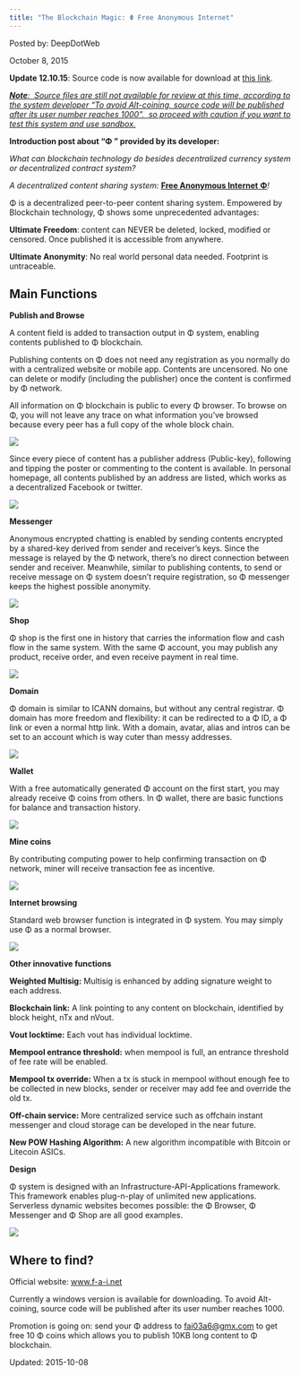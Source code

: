 ```yaml
---
title: "The Blockchain Magic: Φ Free Anonymous Internet"
---
```


Posted by: DeepDotWeb 

<span>October 8, 2015</span>

<p><strong>Update 12.10.15</strong>: Source code is now available for download at <a href="http://www.f-a-i.net/download/fai_v1.0.0_src.zip">this link</a>.</p>
<p><span style="text-decoration: underline;"><em><strong>Note</strong>:  Source files are still not available for review at this time, according to the system developer &#8220;To avoid Alt-coining, source code will be published after its user number reaches 1000&#8221;.  so proceed with caution if you want to test this system and <a href="https://en.wikipedia.org/wiki/Sandbox_%28software_development%29">use sandbox</a>.</em></span></p>
<p><strong>Introduction post about &#8220;Φ &#8221; provided by its developer:</strong></p>
<p><em>What can blockchain technology d</em><em>o </em><em>besides decentralized currency system or decentralized contract system? </em></p>
<p><em>A decentralized content sharing system</em><em>:</em> <a href="http://www.f-a-i.net"><strong>F</strong><strong>ree </strong><strong>A</strong><strong>nonymous Internet</strong> <strong>Φ</strong></a><em>!</em></p>
<p>Φ is a decentralized peer-to-peer content sharing system. Empowered by Blockchain technology, Φ shows some unprecedented advantages:</p>
<p><strong>Ultimate Freedom</strong>: content can NEVER be deleted, locked, modified or censored. Once published it is accessible from anywhere.</p>
<p><strong>Ultimate Anonymity</strong>: No real world personal data needed. Footprint is untraceable.</p>
<h2>Main Functions</h2>
<p><strong>Publish and Browse</strong></p>
<p>A content field is added to transaction output in Φ system, enabling contents published to Φ blockchain.</p>
<p>Publishing contents on Φ does not need any registration as you normally do with a centralized website or mobile app. Contents are uncensored. No one can delete or modify (including the publisher) once the content is confirmed by Φ network.</p>
<p>All information on Φ blockchain is public to every Φ browser. To browse on Φ, you will not leave any trace on what information you’ve browsed because every peer has a full copy of the whole block chain.</p>

<img src="/imgs/2015/10/11.png">

<p>Since every piece of content has a publisher address (Public-key), following and tipping the poster or commenting to the content is available. In personal homepage, all contents published by an address are listed, which works as a decentralized Facebook or twitter.</p>

<img src="/imgs/2015/10/21.png">

<p><strong>Messenger</strong></p>
<p>Anonymous encrypted chatting is enabled by sending contents encrypted by a shared-key derived from sender and receiver’s keys. Since the message is relayed by the Φ network, there’s no direct connection between sender and receiver. Meanwhile, similar to publishing contents, to send or receive message on Φ system doesn’t require registration, so Φ messenger keeps the highest possible anonymity.</p>

<img src="/imgs/2015/10/3.png">

<p><strong>Shop</strong></p>
<p>Φ shop is the first one in history that carries the information flow and cash flow in the same system. With the same Φ account, you may publish any product, receive order, and even receive payment in real time.</p>

<img src="/imgs/2015/10/4.png">

<p><strong>Domain</strong></p>
<p>Φ domain is similar to ICANN domains, but without any central registrar. Φ domain has more freedom and flexibility: it can be redirected to a Φ ID, a Φ link or even a normal http link. With a domain, avatar, alias and intros can be set to an account which is way cuter than messy addresses.</p>

<img src="/imgs/2015/10/5.png">

<p><strong>Wallet</strong></p>
<p>With a free automatically generated Φ account on the first start, you may already receive Φ coins from others. In Φ wallet, there are basic functions for balance and transaction history.</p>

<img src="/imgs/2015/10/6.png">

<p><strong>Mine coins</strong></p>
<p>By contributing computing power to help confirming transaction on Φ network, miner will receive transaction fee as incentive.</p>

<img src="/imgs/2015/10/7.png">

<p><strong>Internet browsing</strong></p>
<p>Standard web browser function is integrated in Φ system. You may simply use Φ as a normal browser.</p>

<img src="/imgs/2015/10/8.png">

<p><strong>Other innovative functions</strong></p>
<p><strong>Weighted Multisig:</strong> Multisig is enhanced by adding signature weight to each address.</p>
<p><strong>Blockchain link:</strong> A link pointing to any content on blockchain, identified by block height, nTx and nVout.</p>
<p><strong>Vout locktime:</strong> Each vout has individual locktime.</p>
<p><strong>Mempool entrance threshold:</strong> when mempool is full, an entrance threshold of fee rate will be enabled.</p>
<p><strong>Mempool tx override:</strong> When a tx is stuck in mempool without enough fee to be collected in new blocks, sender or receiver may add fee and override the old tx.</p>
<p><strong>Off-chain service:</strong> More centralized service such as offchain instant messenger and cloud storage can be developed in the near future.</p>
<p><strong>New POW Hashing Algorithm:</strong> A new algorithm incompatible with Bitcoin or Litecoin ASICs.</p>
<p><strong>Design</strong></p>
<p>Φ system is designed with an Infrastructure-API-Applications framework. This framework enables plug-n-play of unlimited new applications. Serverless dynamic websites becomes possible: the Φ Browser, Φ Messenger and Φ Shop are all good examples.</p>

<img src="/imgs/2015/10/9.png">

<h2>Where to find?</h2>
<p>Official website: <a href="http://www.f-a-i.net/">www.f-a-i.net</a></p>
<p>Currently a windows version is available for downloading. To avoid Alt-coining, source code will be published after its user number reaches 1000.</p>
<p>Promotion is going on: send your Φ address to <a href="mailto:fai03a6@gmx.com">fai03a6@gmx.com</a> to get free 10 Φ coins which allows you to publish 10KB long content to Φ blockchain.</p>

Updated: 2015-10-08